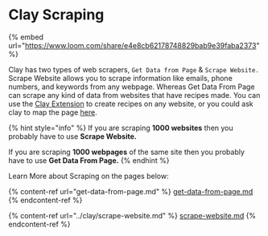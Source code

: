 # Clay Scraping

{% embed url="https://www.loom.com/share/e4e8cb62178748829bab9e39faba2373" %}

Clay has two types of web scrapers, `Get Data from Page` & `Scrape Website.` Scrape Website allows you to scrape information like emails, phone numbers, and keywords from any webpage. Whereas Get Data From Page can scrape any kind of data from websites that have recipes made. You can use the [Clay Extension](https://chrome.google.com/webstore/detail/clay-for-chrome/acmfklpkefjlldbkdgmjoiknfgidadoh) to create recipes on any website, or you could ask clay to map the page [here](https://tally.so/r/w5Bab6).&#x20;

{% hint style="info" %}
If you are scraping **1000 websites** then you probably have to use **Scrape Website.**

If you are scraping **1000 webpages** of the same site then you probably have to use **Get Data From Page.**
{% endhint %}

Learn More about Scraping on the pages below:

{% content-ref url="get-data-from-page.md" %}
[get-data-from-page.md](get-data-from-page.md)
{% endcontent-ref %}

{% content-ref url="../clay/scrape-website.md" %}
[scrape-website.md](../clay/scrape-website.md)
{% endcontent-ref %}
